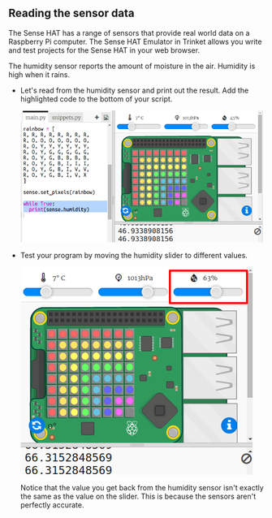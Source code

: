 ## Reading the sensor data

The Sense HAT has a range of sensors that provide real world data on a Raspberry Pi computer. The Sense HAT Emulator in Trinket allows you write and test projects for the Sense HAT in your web browser.

The humidity sensor reports the amount of moisture in the air. Humidity is high when it rains.

+ Let's read from the humidity sensor and print out the result. Add the highlighted code to the bottom of your script.
    
    ![captura de ecrã](images/rainbow-humid.png)

+ Test your program by moving the humidity slider to different values.
    
    ![screenshot](images/rainbow-slider.png)
    
    Notice that the value you get back from the humidity sensor isn't exactly the same as the value on the slider. This is because the sensors aren't perfectly accurate.